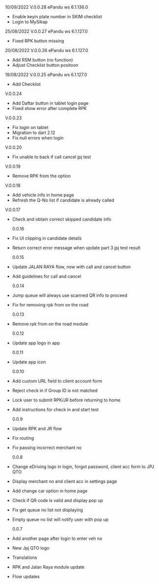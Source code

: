 10/09/2022 V.0.0.28
ePandu ws 6.1.136.0
- Enable keyin plate number in SKIM checklist
- Login to MySikap


25/08/2022 V.0.0.27
ePandu ws 6.1.127.0
- Fixed RPK button missing


20/08/2022 V.0.0.26
ePandu ws 6.1.127.0
- Add RSM button (no function)
- Adjust Checklist button positoon

19/08/2022 V.0.0.25
ePandu ws 6.1.127.0
- Add Checklist


V.0.0.24

- Add Daftar button in tablet login page
- Fixed show error after complete RPK

V.0.0.23

- Fix login on tablet
- Migration to dart 2.12
- Fix null errors when login

V.0.0.20

- Fix unable to back if call cancel jpj test

V.0.0.19

- Remove RPK from the option

V.0.0.18

- Add vehicle info in home page
- Refresh the Q-No list if candidate is already called

V.0.0.17

- Check and obtain correct skipped candidate info

  0.0.16

- Fix UI clipping in candidate details
- Return correct error message when update part 3 jpj test result

  0.0.15

- Update JALAN RAYA flow, now with call and cancel button
- Add guidelines for call and cancel

  0.0.14

- Jump queue will always use scanned QR info to proceed
- Fix for removing rpk from on the road

  0.0.13

- Remove rpk from on the road module

  0.0.12

- Update app logo in app

  0.0.11

- Update app icon

  0.0.10

- Add custom URL field to client account form
- Reject check in if Group ID is not matched
- Lock user to submit RPK/JR before returning to home
- Add instructions for check in and start test

  0.0.9

- Update RPK and JR flow
- Fix routing
- Fix passing incorrect merchant no

  0.0.8

- Change eDriving logo in login, forgot password, client acc form to JPJ QTO
- Display merchant no and client acc in settings page
- Add change car option in home page
- Check if QR code is valid and display pop up
- Fix get queue no list not displaying
- Empty queue no list will notify user with pop up

  0.0.7

- Add another page after login to enter veh no
- New Jpj QTO logo
- Translations
- RPK and Jalan Raya module update
- Flow updates
